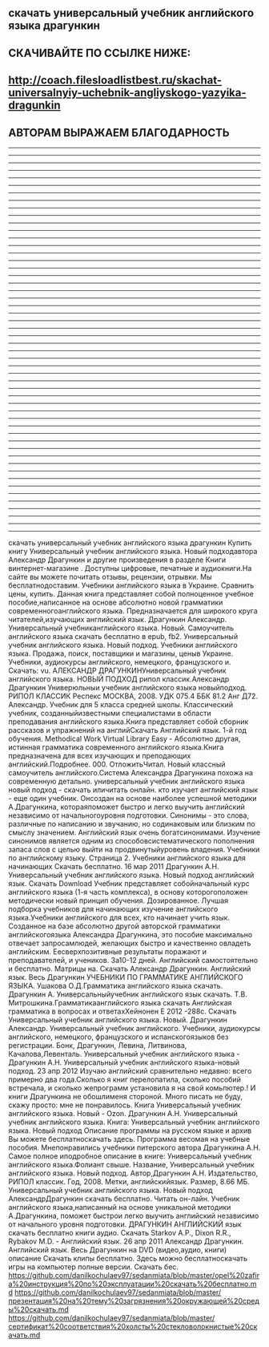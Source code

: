 скачать универсальный учебник английского языка драгункин
--------------------------------------------------
СКАЧИВАЙТЕ ПО ССЫЛКЕ НИЖЕ:
--------------------------------------------------
http://coach.filesloadlistbest.ru/skachat-universalnyiy-uchebnik-angliyskogo-yazyika-dragunkin
--------------------------------------------------
АВТОРАМ ВЫРАЖАЕМ БЛАГОДАРНОСТЬ
--------------------------------------------------
--------------------------------------------------
--------------------------------------------------
--------------------------------------------------
--------------------------------------------------
--------------------------------------------------
--------------------------------------------------
--------------------------------------------------
--------------------------------------------------
--------------------------------------------------
--------------------------------------------------
--------------------------------------------------
--------------------------------------------------
--------------------------------------------------
--------------------------------------------------
--------------------------------------------------
--------------------------------------------------
--------------------------------------------------
--------------------------------------------------
--------------------------------------------------
--------------------------------------------------
--------------------------------------------------
--------------------------------------------------
--------------------------------------------------
--------------------------------------------------
--------------------------------------------------
--------------------------------------------------
--------------------------------------------------
--------------------------------------------------
--------------------------------------------------
--------------------------------------------------
--------------------------------------------------
--------------------------------------------------
--------------------------------------------------
--------------------------------------------------
--------------------------------------------------
--------------------------------------------------
--------------------------------------------------
--------------------------------------------------
--------------------------------------------------
--------------------------------------------------
--------------------------------------------------
--------------------------------------------------
--------------------------------------------------
--------------------------------------------------
--------------------------------------------------
--------------------------------------------------
--------------------------------------------------
--------------------------------------------------
--------------------------------------------------
--------------------------------------------------
--------------------------------------------------
--------------------------------------------------
скачать универсальный учебник английского языка драгункин Купить книгу Универсальный учебник английского языка. Новый подходавтора Александр Драгункин и другие произведения в разделе Книги винтернет-магазине . Доступны цифровые, печатные и аудиокниги.На сайте вы можете почитать отзывы, рецензии, отрывки. Мы бесплатнодоставим. Учебники английского языка в Украине. Сравнить цены, купить. Данная книга представляет собой полноценное учебное пособие,написанное на основе абсолютно новой грамматики современногоанглийского языка. Предназначается для широкого круга читателей,изучающих английский язык. Драгункин Александр. Универсальный учебниканглийского языка. Новый. Самоучитель английского языка  скачать бесплатно в epub, fb2. Универсальный учебник английского языка. Новый подход. Учебники английского языка. Продажа, поиск, поставщики и магазины, ценыв Украине. Учебники, аудиокурсы английского, немецкого, французского и. Скачать: vu. АЛЕКСАНДР ДРАГУНКИНУниверсальный учебник английского языка. НОВЫЙ ПOДXOД рипол классик.Александр Драгункин Универюльныи учебник английского языка новыйподход. РИПОЛ КЛАССИК Респекс МОСКВА, 2008. УДК 075.4 ББК 81.2 Анг Д72. Александр. Учебник для 5 класса средней школы. Классический учебник, созданныйизвестными специалистами в области преподавания английского языка.Книга представляет собой сборник рассказов и упражнений на английСкачать Английский язык. 1-й год обучения. Methodical Work  Virtual Library  Easy  -
Абсолютно другая, истинная грамматика современного английского языка.Книга предназначена для всех изучающих и преподающих английский.Подробнее. 000. ОтложитьЧитал. Новый классный самоучитель английского.Система Александра Драгункина похожа на современную детально. универсальный учебник английского языка новый подход - скачать иличитать онлайн.  кто изучает английский язык - еще один учебник. Онсоздан на основе наиболее успешной методики А.Драгункина, котораяпоможет быстро и легко выучить английский независимо от начальногоуровня подготовки. Синонимы - это слова, различные по написанию и звучанию, но содинаковым или близким по смыслу значением. Английский язык очень богатсинонимами. Изучение синонимов является одним из способовсистематического пополнения запаса слов с целью выйти на продвинутыйуровень владения. Учебники по английскому языку. Страница 2. Учебники английского языка для начинающих  Скачать бесплатно. 16 мар 2011  Драгункин А.Н. Универсальный учебник английского языка. Новый подход английский язык. Скачать  Download  Учебник представляет собойначальный курс английского языка (1-я часть комплекса), в основу которогоположен методически новый принцип обучения. Дозированное. Лучшая подборка учебников для начинающих изучение английского языка.Учебники английского для всех, кто начинает учить язык. Созданное на базе абсолютно другой авторской грамматики английскогоязыка Александра Драгункина, это пособие максимально отвечает запросамлюдей, желающих быстро и качественно овладеть английским. Еесверхпозитивные результаты поражают и преподавателей, и учеников. За10-12 дней. Английский самостоятельно и бесплатно. Матрицы на. Скачать Александр Драгункин. Английский язык. Весь Драгункин
УЧЕБНИКИ ПО ГРАММАТИКЕ АНГЛИЙСКОГО ЯЗЫКА.  Ушакова О.Д.Грамматика английского языка скачать.  Драгункин А. Универсальныйучебник английского язык скачать.  Т.В. Митрошкина.Грамматикаанглийского языка скачать  Английская грамматика в вопросах и ответахХейнонен Е 2012 -288с. Скачать Универсальный учебник английского языка. Новый. Драгункин Александр. Универсальный учебник английского. Учебники, аудиокурсы английского, немецкого, французского и испанскогоязыков без регистрации. Бонк, Драгункин, Левина, Литвинова, Качалова,Левенталь. Универсальный учебник английского языка - Драгункин A.H. Универсальный учебник английского языка-новый подход. 23 апр 2012  Изучаю английский сравнительно недавно: всего примерно два года.Сколько я книг перелопатила, сколько пособий встречала, и сколько жепрограмм установила я на свой комьпютер.! И книги Драгункина не обошлименя стороной. Много писать не буду, скажу просто: мне не понравилось. Книга Универсальный учебник английского языка. Новый  - Ozon. Драгункин А.Н. Универсальный учебник английского языка. Книга: Универсальный учебник английского языка. Новый подход
Описание программы на русском языке и архив Вы можете бесплатноскачать здесь. Программа весомая  на учебные пособия. Мнепонравились учебники питерского автора Драгункина А.Н.  Самое полное иподробное описание в книге: Универсальный учебник английского языка.Фолиант свыше. Название, Универсальный учебник английского языка. Новый подход. Автор,Драгункин А.Н. Издательство, РИПОЛ классик. Год, 2008. Метки, английскийязык. Размер, 8.66 МБ. Универсальный учебник английского языка. Новый подход АлександрДрагункин скачать бесплатно. Читать он-лайн. Учебник английского языка,написанный на основе уникальной методики А.Драгункина, поможет быстрои легко выучить английский независимо от начального уровня подготовки. ДРАГУНКИН АНГЛИЙСКИЙ язык скачать бесплатно книги аудио. Скачать Starkov A.P., Dixon R.R., Rybakov M.D. - Английский язык. 26 апр 2011  Александр Драгункин. Английский язык. Весь Драгункин на DVD (видео,аудио, книги) описание Скачать клипы бесплатно. Здесь можно бесплатноскачать игры на компьютер полные версии. Скачать бес.
https://github.com/danilkochulaev97/sedanmiata/blob/master/opel%20zafira%20инструкция%20по%20эксплуатации%20скачать%20бесплатно.md
https://github.com/danilkochulaev97/sedanmiata/blob/master/презентация%20на%20тему%20загрязнения%20окружающей%20среды%20скачать.md
https://github.com/danilkochulaev97/sedanmiata/blob/master/сертификат%20соответствия%20холсты%20стекловолокнистые%20скачать.md